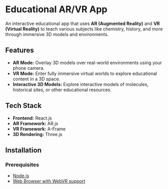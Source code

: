   
# Educational AR/VR App

An interactive educational app that uses **AR (Augmented Reality)** and **VR (Virtual Reality)** to teach various subjects like chemistry, history, and more through immersive 3D models and environments.

## Features
- **AR Mode:** Overlay 3D models over real-world environments using your phone camera.
- **VR Mode:** Enter fully immersive virtual worlds to explore educational content in a 3D space.
- **Interactive 3D Models:** Explore interactive models of molecules, historical sites, or other educational resources.

## Tech Stack
- **Frontend:** React.js
- **AR Framework:** AR.js
- **VR Framework:** A-Frame
- **3D Rendering:** Three.js

## Installation

### Prerequisites
- [Node.js](https://nodejs.org/)
- [Web Browser with WebVR support](https://webvr.rocks/)
